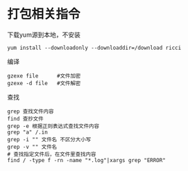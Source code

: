 # 打包相关指令

下载yum源到本地，不安装

```shell
yum install --downloadonly --downloaddir=/download ricci
```

编译

```
gzexe file      #文件加密
gzexe -d file   #文件解密
```

查找

```shell
grep 查找文件内容
find 查抄文件
grep -e 根据正则表达式查找文件内容
grep "a" /.in 
grep -i "" 文件名 不区分大小写
grep -v "" 文件名
# 查找指定文件后，在文件里查找内容
find / -type f -rn -name "*.log"|xargs grep "ERROR"
```


